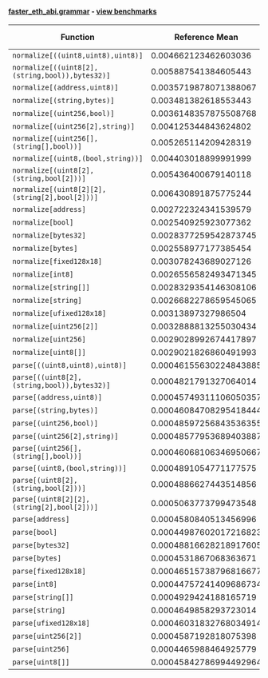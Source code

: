 #### [faster_eth_abi.grammar](https://github.com/BobTheBuidler/faster-eth-abi/blob/master/faster_eth_abi/grammar.py) - [view benchmarks](https://github.com/BobTheBuidler/faster-eth-abi/blob/master/benchmarks/test_grammar_benchmarks.py)

| Function | Reference Mean | Faster Mean | % Change | Speedup (%) | x Faster | Faster |
|----------|---------------|-------------|----------|-------------|----------|--------|
| `normalize[((uint8,uint8),uint8)]` | 0.004662123462603036 | 0.004052703487905128 | 13.07% | 15.04% | 1.15x | ✅ |
| `normalize[((uint8[2],(string,bool)),bytes32)]` | 0.005887541384605443 | 0.005255721281936618 | 10.73% | 12.02% | 1.12x | ✅ |
| `normalize[(address,uint8)]` | 0.0035719878071388067 | 0.0029458002802397014 | 17.53% | 21.26% | 1.21x | ✅ |
| `normalize[(string,bytes)]` | 0.003481382618553443 | 0.0028295797994202666 | 18.72% | 23.04% | 1.23x | ✅ |
| `normalize[(uint256,bool)]` | 0.0036148357875508768 | 0.0029894574985153597 | 17.30% | 20.92% | 1.21x | ✅ |
| `normalize[(uint256[2],string)]` | 0.004125344843624802 | 0.003541861128575517 | 14.14% | 16.47% | 1.16x | ✅ |
| `normalize[(uint256[],(string[],bool))]` | 0.005265114209428319 | 0.004403710859028832 | 16.36% | 19.56% | 1.20x | ✅ |
| `normalize[(uint8,(bool,string))]` | 0.004403018899991999 | 0.0037701248977271007 | 14.37% | 16.79% | 1.17x | ✅ |
| `normalize[(uint8[2],(string,bool[2]))]` | 0.005436400679140118 | 0.004752578947864741 | 12.58% | 14.39% | 1.14x | ✅ |
| `normalize[(uint8[2][2],(string[2],bool[2]))]` | 0.006430891875775244 | 0.005906053635835581 | 8.16% | 8.89% | 1.09x | ✅ |
| `normalize[address]` | 0.002722324341539579 | 0.0019526077285165755 | 28.27% | 39.42% | 1.39x | ✅ |
| `normalize[bool]` | 0.002540925923077362 | 0.001825444206708818 | 28.16% | 39.19% | 1.39x | ✅ |
| `normalize[bytes32]` | 0.0028377259542873745 | 0.002213928370207078 | 21.98% | 28.18% | 1.28x | ✅ |
| `normalize[bytes]` | 0.002558977177385454 | 0.001948928685436116 | 23.84% | 31.30% | 1.31x | ✅ |
| `normalize[fixed128x18]` | 0.003078243689027126 | 0.0024699332920814676 | 19.76% | 24.63% | 1.25x | ✅ |
| `normalize[int8]` | 0.0026556582493471345 | 0.0019429568277978691 | 26.84% | 36.68% | 1.37x | ✅ |
| `normalize[string[]]` | 0.0028329354146308106 | 0.0021800388755474362 | 23.05% | 29.95% | 1.30x | ✅ |
| `normalize[string]` | 0.0026682278659545065 | 0.001882610103053986 | 29.44% | 41.73% | 1.42x | ✅ |
| `normalize[ufixed128x18]` | 0.00313897327986504 | 0.0025675218578704415 | 18.21% | 22.26% | 1.22x | ✅ |
| `normalize[uint256[2]]` | 0.0032888813255030434 | 0.002706216782490901 | 17.72% | 21.53% | 1.22x | ✅ |
| `normalize[uint256]` | 0.0029028992674417897 | 0.002182389295660414 | 24.82% | 33.01% | 1.33x | ✅ |
| `normalize[uint8[]]` | 0.0029021826860491993 | 0.0023102744078297263 | 20.40% | 25.62% | 1.26x | ✅ |
| `parse[((uint8,uint8),uint8)]` | 0.00046155630224843885 | 0.0004571356224494061 | 0.96% | 0.97% | 1.01x | ✅ |
| `parse[((uint8[2],(string,bool)),bytes32)]` | 0.0004821791327064014 | 0.0004846173092464817 | -0.51% | -0.50% | 0.99x | ❌ |
| `parse[(address,uint8)]` | 0.00045749311106050357 | 0.00046152398360032676 | -0.88% | -0.87% | 0.99x | ❌ |
| `parse[(string,bytes)]` | 0.00046084708295418444 | 0.0004659619650776437 | -1.11% | -1.10% | 0.99x | ❌ |
| `parse[(uint256,bool)]` | 0.00048597256843536355 | 0.000483291420583068 | 0.55% | 0.55% | 1.01x | ✅ |
| `parse[(uint256[2],string)]` | 0.00048577953689403887 | 0.0004882792905242798 | -0.51% | -0.51% | 0.99x | ❌ |
| `parse[(uint256[],(string[],bool))]` | 0.00046068106346950667 | 0.00045473522262480244 | 1.29% | 1.31% | 1.01x | ✅ |
| `parse[(uint8,(bool,string))]` | 0.0004891054771177575 | 0.00047980022512982625 | 1.90% | 1.94% | 1.02x | ✅ |
| `parse[(uint8[2],(string,bool[2]))]` | 0.0004886627443514856 | 0.00048189296996083673 | 1.39% | 1.40% | 1.01x | ✅ |
| `parse[(uint8[2][2],(string[2],bool[2]))]` | 0.0005063773799473548 | 0.0005051181210022832 | 0.25% | 0.25% | 1.00x | ✅ |
| `parse[address]` | 0.0004580840513456996 | 0.00045694663205535636 | 0.25% | 0.25% | 1.00x | ✅ |
| `parse[bool]` | 0.00044987602017216823 | 0.00044667085181567255 | 0.71% | 0.72% | 1.01x | ✅ |
| `parse[bytes32]` | 0.00048816628218917605 | 0.0004878674778150342 | 0.06% | 0.06% | 1.00x | ✅ |
| `parse[bytes]` | 0.0004531867068363671 | 0.00044731136100602275 | 1.30% | 1.31% | 1.01x | ✅ |
| `parse[fixed128x18]` | 0.00046515738796816677 | 0.0004544503998215089 | 2.30% | 2.36% | 1.02x | ✅ |
| `parse[int8]` | 0.00044757241409686734 | 0.0004446262225149582 | 0.66% | 0.66% | 1.01x | ✅ |
| `parse[string[]]` | 0.0004929424188165719 | 0.0004813884632272734 | 2.34% | 2.40% | 1.02x | ✅ |
| `parse[string]` | 0.0004649858293723014 | 0.00045490200000069533 | 2.17% | 2.22% | 1.02x | ✅ |
| `parse[ufixed128x18]` | 0.00046031832768034914 | 0.00046620098948339783 | -1.28% | -1.26% | 0.99x | ❌ |
| `parse[uint256[2]]` | 0.0004587192818075398 | 0.0004615428545716515 | -0.62% | -0.61% | 0.99x | ❌ |
| `parse[uint256]` | 0.0004465988464925779 | 0.0004404015351478655 | 1.39% | 1.41% | 1.01x | ✅ |
| `parse[uint8[]]` | 0.00045842786994492964 | 0.0004604246170038053 | -0.44% | -0.43% | 1.00x | ❌ |
